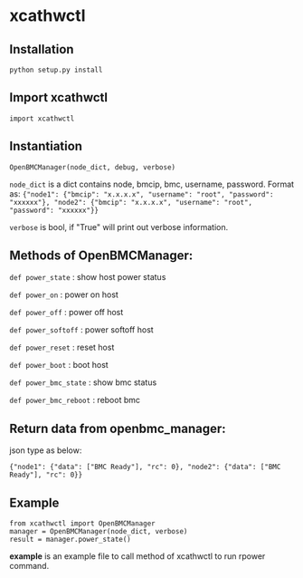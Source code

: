 # xcathwctl

## Installation

``python setup.py install``

## Import xcathwctl

``import xcathwctl``

## Instantiation

``OpenBMCManager(node_dict, debug, verbose)``

``node_dict`` is a dict contains node, bmcip, bmc, username, password. Format as: ``{"node1": {"bmcip": "x.x.x.x", "username": "root", "password": "xxxxxx"}, "node2": {"bmcip": "x.x.x.x", "username": "root", "password": "xxxxxx"}}``

``verbose`` is bool, if "True" will print out verbose information.

## Methods of OpenBMCManager:

``def power_state``      : show host power status

``def power_on``         : power on host

``def power_off``        : power off host

``def power_softoff``    : power softoff host

``def power_reset``      : reset host

``def power_boot``       : boot host

``def power_bmc_state``  : show bmc status

``def power_bmc_reboot`` : reboot bmc

## Return data from openbmc_manager:

json type as below:

``{"node1": {"data": ["BMC Ready"], "rc": 0}, "node2": {"data": ["BMC Ready"], "rc": 0}}``

## Example

```
from xcathwctl import OpenBMCManager
manager = OpenBMCManager(node_dict, verbose)
result = manager.power_state()
```

**example** is an example file to call method of xcathwctl to run rpower command.
